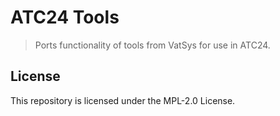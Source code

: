 # ATC24 Tools
> Ports functionality of tools from VatSys for use in ATC24.

## License

This repository is licensed under the MPL-2.0 License.
